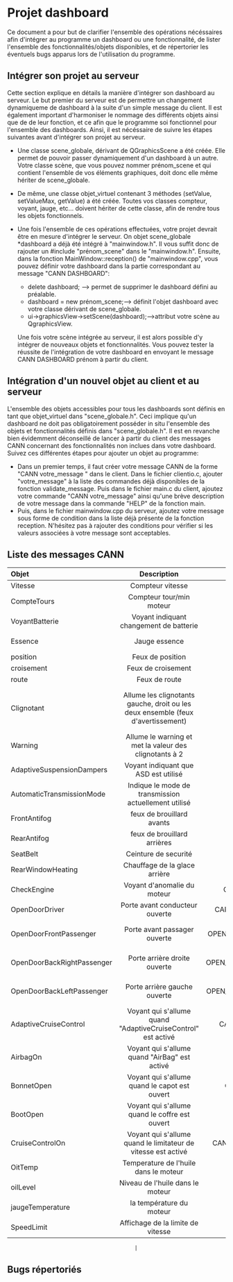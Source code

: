 # Projet dashboard
Ce document a pour but de clarifier l'ensemble des opérations nécéssaires afin
d'intégrer au programme un dashboard ou une fonctionnalité, de lister
l'ensemble des fonctionnalités/objets disponibles, et de répertorier les
éventuels bugs apparus lors de l'utilisation du programme.

## Intégrer son projet au serveur
Cette section explique en détails la manière d'intégrer son dashboard au
serveur. Le but premier du serveur est de permettre un changement dynamiqueme de
dashboard à la suite d'un simple message du client. Il est également important
d'harmoniser le nommage des différents objets ainsi que de de leur fonction, et
ce afin que le programme soi fonctionnel pour l'ensemble des dashboards. Ainsi,
il est nécéssaire de suivre les étapes suivantes avant d'intégrer son projet au
serveur.

* Une classe scene\_globale, dérivant de QGraphicsScene a été créée. Elle permet
de pouvoir passer dynamiquement d'un dashboard à un autre. Votre classe scène,
que vous pouvez nommer prénom_scene et qui contient l'ensemble de vos éléments
graphiques, doit donc elle même hériter de scene\_globale. 
* De même, une classe objet_virtuel contenant 3 méthodes (setValue, setValueMax,
getValue) a été créée. Toutes vos classes compteur, voyant, jauge, etc...
doivent hériter de cette classe, afin de rendre tous les objets fonctionnels. 
* Une fois l'ensemble de ces opérations effectuées, votre projet devrait être en
mesure d'intégrer le serveur. On objet scene_globale *dashboard a déjà été
intégré à "mainwindow.h". Il vous suffit donc de rajouter un #include
"prénom_scene" dans le "mainwindow.h". Ensuite, dans la fonction
MainWindow::reception() de "mainwindow.cpp", vous pouvez définir votre
dashboard dans la partie correspondant au message "CANN DASHBOARD":
    - delete dashboard; --> permet de supprimer le dashboard défini au
    préalable.
    - dashboard = new prénom_scene;--> définit l'objet dashboard avec votre
    classe dérivant de scene_globale.
    - ui->graphicsView->setScene(dashboard);-->attribut votre scène au
    QgraphicsView.

   Une fois votre scène intégrée au serveur, il est alors possible d'y intégrer
   de nouveaux objets et fonctionnalités. Vous pouvez tester la réussite de
   l'intégration de votre dashboard en envoyant le message CANN DASHBOARD prénom
   à partir du client.

## Intégration d'un nouvel objet au client et au serveur

L'ensemble des objets accessibles pour tous les dashboards sont définis en tant
que objet_virtuel dans "scene_globale.h". Ceci implique qu'un dashboard ne doit
pas obligatoirement posséder in situ l'ensemble des objets et fonctionnalités
définis dans "scene_globale.h". Il est en revanche bien évidemment déconseillé
de lancer à partir du client des messages CANN concernant des fonctionnalités
non inclues dans votre dashboard. Suivez ces différentes étapes pour ajouter un
objet au programme:

* Dans un premier temps, il faut créer votre message CANN de la forme "CANN votre_message " dans le client. Dans le fichier clientio.c, ajouter "votre_message" à la liste des commandes déjà disponibles de la fonction validate_message.
Puis dans le fichier main.c du client, ajoutez votre commande "CANN votre_message" ainsi qu'une brève description de votre message dans la commande "HELP" de la fonction main.
* Puis, dans le fichier mainwindow.cpp du serveur, ajoutez votre message sous forme de condition dans la liste déjà présente de la fonction reception. N'hésitez pas à rajouter des conditions pour vérifier si les valeurs associées à votre message sont acceptables.

## Liste des messages CANN

| Objet                      | Description                                                                      | Message CANN                      | Valeurs                                                                 |
|:-------------------------- |:--------------------------------------------------------------------------------:|:---------------------------------:| -----------------------------------------------------------------------:|
| Vitesse                    | Compteur vitesse                                                                 | CANN SPEED X                      | X=vitesse                                                               |
| CompteTours                | Compteur tour/min moteur                                                         | CANN RPM X                        | X=rpm                                                                   |
| VoyantBatterie             | Voyant indiquant changement de batterie                                          | CANN BATTERY_LIGHT                | 0 éteint,1 allumé                                                       |
| Essence                    | Jauge essence                                                                    | CANN GAZ X                        | X=%d'essence restant                                                    |
| position                   | Feux de position                                                                 | CANN LIGHT X                      | 0=éteint, 1=allumé                                                      |
| croisement                 | Feux de croisement                                                               | CANN LIGHT X                      | 0=éteint, 2=allumé                                                      |
| route                      | Feux de route                                                                    | CANN LIGHT X                      | 0=éteint, 3=allumé                                                      |
| Clignotant                 | Allume les clignotants gauche, droit ou les deux ensemble (feux d'avertissement) | CANN TURN X                       | 1=clignotant droit,-1=clignotant gauche, 2 clignotant les deux 0=éteint |
| Warning                    | Allume le warning et met la valeur des clignotants à 2                           | CANN WARNING X                    | 0=éteint, 1=allumé                                                      |
| AdaptiveSuspensionDampers  | Voyant indiquant que ASD est utilisé                                             | CANN ASD X                        | 0 éteint, 1 allumé                                                      |
| AutomaticTransmissionMode  | Indique le mode de transmission actuellement utilisé                             | CANN MODE  X                      | 1=P, 2=R, 3=N, 4=D                                                      |
| FrontAntifog               | feux de brouillard avants                                                        | CANN FRONT_FOG X                  | 0=éteint, 1=allumé                                                      |
| RearAntifog                | feux de brouillard arrières                                                      | CANN REAR_FOG X                   | 0=éteint, 1=allumé                                                      |
| SeatBelt                   | Ceinture de securité                                                             | CANN SEAT_BELT X                  | 0=éteint, 1=allumé                                                      |
| RearWindowHeating          | Chauffage de la glace arrière                                                    | CANN RW_HEAT X                    | 0=éteint, 1=allumé                                                      |
| CheckEngine                | Voyant d'anomalie du moteur                                                      | CANN CHECK_ENGINE X               | 0=éteint, 1=allumé                                                      |
| OpenDoorDriver             | Porte avant conducteur ouverte                                                   | CANN OPEN_DOOR_DRIVER X           | 0=éteint, 1=allumé                                                      |
| OpenDoorFrontPassenger     | Porte avant passager ouverte                                                     | CANN OPEN_DOOR_FRONT_PASSENGER X  | 0=éteint, 1=allumé                                                      |
| OpenDoorBackRightPassenger | Porte arrière droite ouverte                                                     | CANN OPEN_DOOR_BACK_R_PASSENGER X | 0=éteint, 1=allumé                                                      |
| OpenDoorBackLeftPassenger  | Porte arrière gauche ouverte                                                     | CANN OPEN_DOOR_BACK_L_PASSENGER X | 0=éteint, 1=allumé                                                      |
| AdaptiveCruiseControl      | Voyant qui s'allume quand "AdaptiveCruiseControl" est activé                     | CANN CRUISE_CONTROL X             | 0=éteint, 1=allumé                                                      |
| AirbagOn                   | Voyant qui s'allume quand "AirBag" est activé                                    | CANN AIRBAG_ON X                  | 0=éteint, 1=allumé                                                      |
| BonnetOpen                 | Voyant qui s'allume quand le capot est ouvert                                    | CANN BONNET_OPEN X                | 0=éteint, 1=allumé                                                      |
| BootOpen                   |  Voyant qui s'allume quand le coffre est ouvert                                  | CANN BOOT_OPEN X                  | 0=éteint, 1=allumé                                                      |
| CruiseControlOn            | Voyant qui s'allume quand le limitateur de vitesse est activé                    | CANN CRUISE_CONTROL_ON X          | 0=éteint, 1=allumé                                                      |
| OitTemp                    | Temperature de l'huile dans le moteur                                            | CANN OIL_T X                      | x  entre 0 et  value_max                                                                     |
| oilLevel                    | Niveau de l'huile dans le moteur                                            | CANN OIL_L X                      | x  entre 0 et  value_max                                                                     |
| jaugeTemperature           | la température du moteur                                                         | CANN ENGINE_T X                   | x  jusqu'au  value_max                                                  | 
| SpeedLimit                 | Affichage de la limite de vitesse                                                | CANN SPEED_LIMIT X                | X=Limite de vitesse        


                                             |

## Bugs répertoriés
